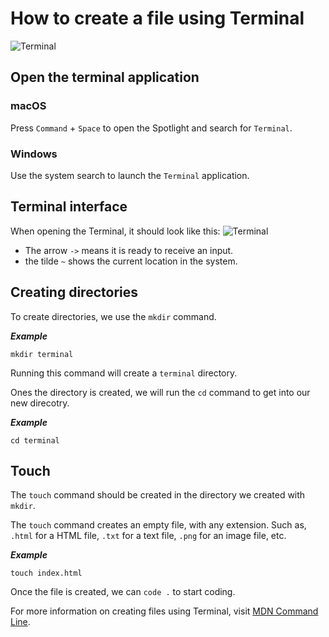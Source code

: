 # How to create a file using Terminal
![Terminal](https://plus.unsplash.com/premium_photo-1678565999588-08fdd0b1410b?w=800&auto=format&fit=crop&q=60&ixlib=rb-4.1.0&ixid=M3wxMjA3fDB8MHxzZWFyY2h8MXx8dGVybWluYWwlMjBjb2Rpbmd8ZW58MHx8MHx8fDA%3D)
## Open the terminal application
### macOS
Press `Command` + `Space` to open the Spotlight and search for `Terminal`.
### Windows
Use the system search to launch the `Terminal` application.

## Terminal interface
When opening the Terminal, it should look like this: 
![Terminal](https://pages.git.generalassemb.ly/modular-curriculum-all-courses/intro-to-the-cli/fundamentals/assets/terminal.png)
+ The arrow `->` means it is ready to receive an input.
+ the tilde `~` shows the current location in the system.

## Creating directories
To create directories, we use the `mkdir` command.

***Example***
```
mkdir terminal
```
Running this command will create a `terminal` directory.

Ones the directory is created, we will run the `cd` command to get into our new direcotry.

***Example***
```
cd terminal
```

## Touch
The `touch` command should be created in the directory we created with `mkdir`.

The `touch` command creates an empty file, with any extension. Such as, `.html` for a HTML file, `.txt` for a text file, `.png` for an image file, etc.

***Example***
```
touch index.html
```
Once the file is created, we can `code .` to start coding.

For more information on creating files using Terminal, visit [MDN Command Line](https://developer.mozilla.org/en-US/docs/Learn_web_development/Getting_started/Environment_setup/Command_line).
